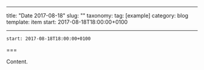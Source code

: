 
---
title: "Date 2017-08-18"
slug: ""
taxonomy:
tag: [example]
category: blog
template: item
start: 2017-08-18T18:00:00+0100

---

``start: 2017-08-18T18:00:00+0100``

===

Content.
